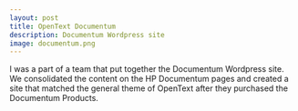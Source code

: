 ```yaml
---
layout: post
title: OpenText Documentum
description: Documentum Wordpress site
image: documentum.png
---
```


I was a part of a team that put together the Documentum Wordpress site.  We consolidated the content on the HP Documentum pages and created a site that matched the general theme of OpenText after they purchased the Documentum Products.
